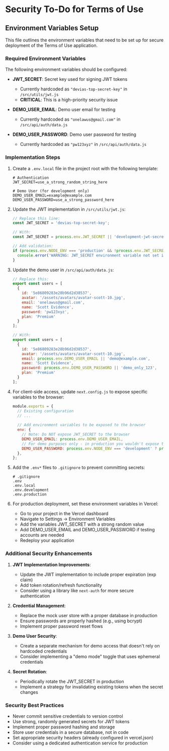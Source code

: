 # Security To-Do for Terms of Use

## Environment Variables Setup

This file outlines the environment variables that need to be set up for secure deployment of the Terms of Use application.

### Required Environment Variables

The following environment variables should be configured:

- **JWT_SECRET**: Secret key used for signing JWT tokens
  - Currently hardcoded as `"devias-top-secret-key"` in `/src/utils/jwt.js`
  - **CRITICAL**: This is a high-priority security issue

- **DEMO_USER_EMAIL**: Demo user email for testing
  - Currently hardcoded as `"onelawus@gmail.com"` in `/src/api/auth/data.js`

- **DEMO_USER_PASSWORD**: Demo user password for testing
  - Currently hardcoded as `"pw123xyz"` in `/src/api/auth/data.js`

### Implementation Steps

1. Create a `.env.local` file in the project root with the following template:
   ```
   # Authentication
   JWT_SECRET=use_a_strong_random_string_here
   
   # Demo User (for development only)
   DEMO_USER_EMAIL=example@example.com
   DEMO_USER_PASSWORD=use_a_strong_password_here
   ```

2. Update the JWT implementation in `/src/utils/jwt.js`:
   ```javascript
   // Replace this line:
   const JWT_SECRET = 'devias-top-secret-key';
   
   // With:
   const JWT_SECRET = process.env.JWT_SECRET || 'development-jwt-secret';
   
   // Add validation:
   if (process.env.NODE_ENV === 'production' && !process.env.JWT_SECRET) {
     console.error('WARNING: JWT_SECRET environment variable not set in production!');
   }
   ```

3. Update the demo user in `/src/api/auth/data.js`:
   ```javascript
   // Replace this:
   export const users = [
     {
       id: '5e86809283e28b96d2d38537',
       avatar: '/assets/avatars/avatar-scott-10.jpg',
       email: 'onelawus@gmail.com',
       name: 'Scott Evidence',
       password: 'pw123xyz',
       plan: 'Premium'
     }
   ];
   
   // With:
   export const users = [
     {
       id: '5e86809283e28b96d2d38537',
       avatar: '/assets/avatars/avatar-scott-10.jpg',
       email: process.env.DEMO_USER_EMAIL || 'demo@example.com',
       name: 'Scott Evidence',
       password: process.env.DEMO_USER_PASSWORD || 'demo_only_123',
       plan: 'Premium'
     }
   ];
   ```

4. For client-side access, update `next.config.js` to expose specific variables to the browser:
   ```javascript
   module.exports = {
     // Existing configuration
     // ...
     
     // Add environment variables to be exposed to the browser
     env: {
       // Note: Do NOT expose JWT_SECRET to the browser
       DEMO_USER_EMAIL: process.env.DEMO_USER_EMAIL,
       // For demo purposes only - in production you wouldn't expose this
       DEMO_USER_PASSWORD: process.env.NODE_ENV === 'development' ? process.env.DEMO_USER_PASSWORD : '',
     },
   };
   ```

5. Add the `.env*` files to `.gitignore` to prevent committing secrets:
   ```
   # .gitignore
   .env
   .env.local
   .env.development
   .env.production
   ```

6. For production deployment, set these environment variables in Vercel:
   - Go to your project in the Vercel dashboard
   - Navigate to Settings → Environment Variables
   - Add the variables JWT_SECRET with a strong random value
   - Add DEMO_USER_EMAIL and DEMO_USER_PASSWORD if testing accounts are needed
   - Redeploy your application

### Additional Security Enhancements

1. **JWT Implementation Improvements**:
   - Update the JWT implementation to include proper expiration (exp claim)
   - Add token rotation/refresh functionality
   - Consider using a library like `next-auth` for more secure authentication

2. **Credential Management**:
   - Replace the mock user store with a proper database in production
   - Ensure passwords are properly hashed (e.g., using bcrypt)
   - Implement proper password reset flows

3. **Demo User Security**:
   - Create a separate mechanism for demo access that doesn't rely on hardcoded credentials
   - Consider implementing a "demo mode" toggle that uses ephemeral credentials

4. **Secret Rotation**:
   - Periodically rotate the JWT_SECRET in production
   - Implement a strategy for invalidating existing tokens when the secret changes

### Security Best Practices

- Never commit sensitive credentials to version control
- Use strong, randomly generated secrets for JWT tokens
- Implement proper password hashing and storage
- Store user credentials in a secure database, not in code
- Set appropriate security headers (already configured in vercel.json)
- Consider using a dedicated authentication service for production